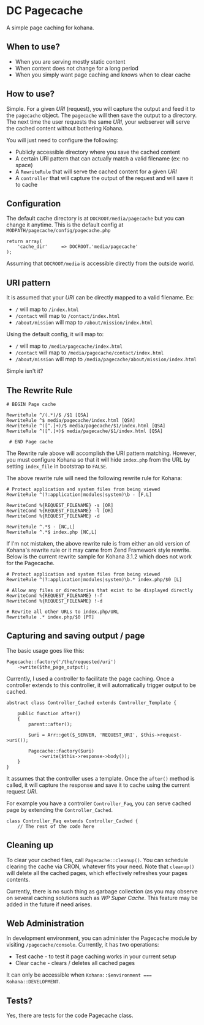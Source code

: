 # DC Pagecache

A simple page caching for kohana.

## When to use?

* When you are serving mostly static content
* When content does not change for a long period
* When you simply want page caching and knows when to clear cache

## How to use?

Simple. For a given _URI_ (request), you will capture the output
and feed it to the `pagecache` object. The `pagecache` will then save
the output to a directory. The next time the user requests the
same _URI_, your webserver will serve the cached content without
bothering Kohana.

You will just need to configure the following:

* Publicly accessible directory where you save the cached content
* A certain URI pattern that can actually match a valid filename (ex: no space)
* A `RewriteRule` that will serve the cached content for a given _URI_
* A `controller` that will capture the output of the request and will save it to cache

## Configuration

The default cache directory is at `DOCROOT/media/pagecache` but you can change
it anytime. This is the default config at `MODPATH/pagecache/config/pagecache.php`

	return array(
		'cache_dir'		=> DOCROOT.'media/pagecache'
	);

Assuming that `DOCROOT/media` is accessible directly from the outside world.

## URI pattern

It is assumed that your _URI_ can be directly mapped to a valid filename. Ex:

* `/` will map to `/index.html`
* `/contact` will map to `/contact/index.html`
* `/about/mission` will map to `/about/mission/index.html`

Using the default config, it will map to:

* `/` will map to `/media/pagecache/index.html`
* `/contact` will map to `/media/pagecache/contact/index.html`
* `/about/mission` will map to `/media/pagecache/about/mission/index.html`

Simple isn't it?

## The Rewrite Rule

	# BEGIN Page cache

	RewriteRule ^/(.*)/$ /$1 [QSA]
	RewriteRule ^$ media/pagecache/index.html [QSA]
	RewriteRule ^([^.]+)/$ media/pagecache/$1/index.html [QSA]
	RewriteRule ^([^.]+)$ media/pagecache/$1/index.html [QSA]
	
	 # END Page cache

The Rewrite rule above will accomplish the URI pattern matching. However,
you must configure Kohana so that it will hide `index.php` from the URL
by setting `index_file` in bootstrap to `FALSE`.

The above rewrite rule will need the following rewrite rule for Kohana:

	# Protect application and system files from being viewed
	RewriteRule ^(?:application|modules|system)\b - [F,L]

	RewriteCond %{REQUEST_FILENAME} -s [OR]
	RewriteCond %{REQUEST_FILENAME} -l [OR]
	RewriteCond %{REQUEST_FILENAME} -d

	RewriteRule ^.*$ - [NC,L]
	RewriteRule ^.*$ index.php [NC,L]

If I'm not mistaken, the above rewrite rule is from either an old version of
Kohana's rewrite rule or it may came from Zend Framework style rewrite. Below is the
current rewrite sample for Kohana 3.1.2 which does not work for the Pagecache.

	# Protect application and system files from being viewed
	RewriteRule ^(?:application|modules|system)\b.* index.php/$0 [L]

	# Allow any files or directories that exist to be displayed directly
	RewriteCond %{REQUEST_FILENAME} !-f
	RewriteCond %{REQUEST_FILENAME} !-d

	# Rewrite all other URLs to index.php/URL
	RewriteRule .* index.php/$0 [PT]

## Capturing and saving output / page

The basic usage goes like this:

	Pagecache::factory('/the/requested/uri')
		->write($the_page_output);

Currently, I used a controller to facilitate the page caching. Once a controller
extends to this controller, it will automatically trigger output to be cached.

	abstract class Controller_Cached extends Controller_Template {
		
		public function after()
		{
			parent::after();

			$uri = Arr::get($_SERVER, 'REQUEST_URI', $this->request->uri());

			Pagecache::factory($uri)
				->write($this->response->body());
		}
	}


It assumes that the controller uses a template. Once the `after()` method is called,
it will capture the response and save it to cache using the current request _URI_.

For example you have a controller `Controller_Faq`, you can serve cached page by
extending the `Controller_Cached`.

	class Controller_Faq extends Controller_Cached {
		// The rest of the code here

## Cleaning up

To clear your cached files, call `Pagecache::cleanup()`. You can schedule clearing
the cache via CRON, whatever fits your need. Note that `cleanup()` will delete
all the cached pages, which effectively refreshes your pages contents.

Currently, there is no such thing as garbage collection (as you may observe on
several caching solutions such as _WP Super Cache_. This feature may be added
in the future if need arises.

## Web Administration

In development environment, you can administer the Pagecache module by visiting
`/pagecache/console`. Currently, it has two operations:

* Test cache - to test it page caching works in your current setup
* Clear cache - clears / deletes all cached pages

It can only be accessible when `Kohana::$environment === Kohana::DEVELOPMENT`.

## Tests?

Yes, there are tests for the code Pagecache class. 